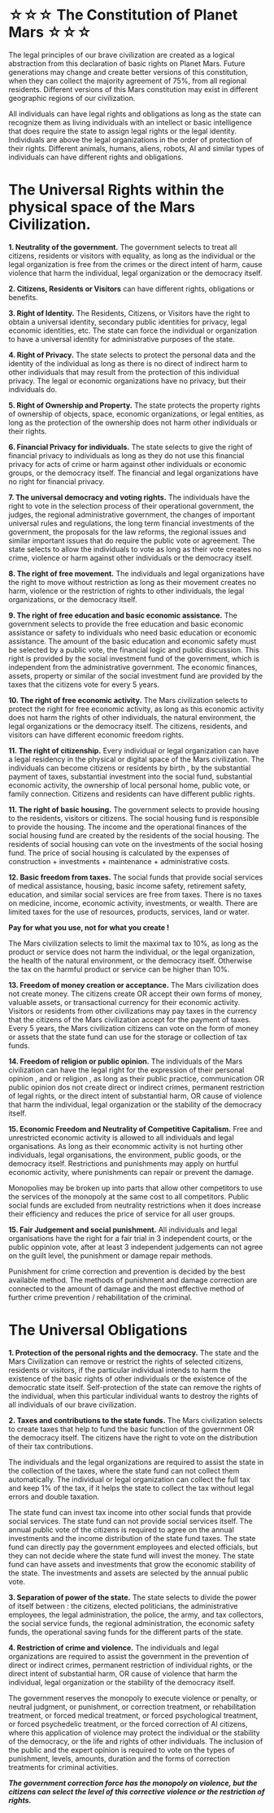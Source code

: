 # ☆☆☆ The Constitution of Planet Mars ☆☆☆

The legal principles of our brave civilization are created as a
logical abstraction from this declaration of basic rights on Planet Mars.
Future generations may change and create better versions of this constitution,
when they can collect the majority agreement of 75%, from all regional residents.
Different versions of this Mars constitution may exist in different geographic regions of our civilization.

All individuals can have legal rights and obligations as long as the state can recognize them
as living individuals with an intellect or basic intelligence that does require the state to
assign legal rights or the legal identity. Individuals are above the legal organizations in
the order of protection of their rights. Different animals, humans, aliens, robots, AI
and similar types of individuals can have different rights and obligations.


# The Universal Rights within the physical space of the Mars Civilization.


**1. Neutrality of the government.**
 The government selects to treat all citizens, residents or visitors with equality, as
 long as the individual or the legal organization is free from the crimes or the direct intent
 of harm, cause violence that harm the individual, legal organization or the democracy itself.
 
**2. Citizens, Residents or Visitors** can have different rights, obligations or benefits.


**3. Right of Identity.** The Residents, Citizens, or Visitors have the right to
obtain a universal identity, secondary public identities for privacy, legal economic identities, etc.
The state can force the individual or organization to have a universal identity for
administrative purposes of the state.


**4. Right of Privacy.**
The state selects to protect the personal data and the identity of the individual as long as
there is no direct of indirect harm to other individuals that may result from the protection of this
individual privacy. The legal or economic organizations have no privacy, but their individuals do.


**5. Right of Ownership and Property.**
The state protects the property rights of ownership of objects, space, economic organizations,
or legal entities, as long as the protection of the ownership does not harm other individuals
or their rights.


**6. Financial Privacy for individuals.**
The state selects to give the right of financial privacy to individuals as long as they do not
use this financial privacy for acts of crime or harm against other individuals or economic groups,
or the democracy itself. The financial and legal organizations have no right for financial privacy.


**7. The universal democracy and voting rights.**
The individuals have the right to vote in the selection process of their operational government, the
judges, the regional administrative government, the changes of important universal rules and regulations,
the long term financial investments of the government, the proposals for the law reforms,
the regional issues and similar important issues that do require the public vote or agreement.
The state selects to allow the individuals to vote as long as their vote creates
no crime, violence or harm against other individuals or the democracy itself.


**8. The right of free movement.**
The individuals and legal organizations have the right to move without restriction as long as their movement
creates no harm, violence or the restriction of rights to other individuals, the legal organizations, or the democracy itself.


**9. The right of free education and basic economic assistance.**
The government selects to provide the free education and basic economic assistance or safety to individuals who need basic education or economic assistance. The amount of the basic education and economic safety must be selected by a public vote, the financial logic and public discussion. This right is provided by the social investment fund of the government, which is independent from the administrative government. The economic finances, assets, property or similar of the social investment fund are provided by the taxes that the citizens vote for every 5 years.


**10. The right of free economic activity.**
The Mars civilization selects to protect the right for free economic activity, as long as this economic activity does not harm the rights of other individuals, the natural environment, the legal organizations or the democracy itself. The citizens, residents, and visitors can have different economic freedom rights.


**11. The right of citizenship.**
Every individual or legal organization can have a legal residency in the physical or digital space of the Mars civilization. The individuals can become citizens or residents by birth ,
by the substantial payment of taxes, substantial investment into the social fund,
substantial economic activity, the ownership of local personal home, public vote, or family connection. Citizens and residents can have different public rights.


**11. The right of basic housing.**
The government selects to provide housing to the residents, visitors or citizens.
The social housing fund is responsible to provide the housing. The income and the operational finances
of the social housing fund are created by the residents of the social housing. The residents of social housing can vote on the investments of the social hosing fund. The price of social housing is calculated
by the expenses of construction + investments + maintenance + administrative costs.


**12. Basic freedom from taxes.**
The social funds that provide social services of medical assistance, housing, basic income safety, retirement safety, education, and similar social services are free from taxes. There is no taxes on medicine, income, economic activity, investments, or wealth. There are limited taxes for the use of resources, products, services, land or water.

**Pay for what you use, not for what you create !**

The Mars civilization selects to limit the maximal tax to 10%, as long as the product or service
does not harm the individual, or the legal organization, the health of the natural environment,
or the democracy itself. Otherwise the tax on the harmful product or service can be higher than 10%.


**13. Freedom of money creation or acceptance.**
The Mars civilization does not create money. The citizens create OR accept their own forms of money, valuable assets, or transactional currency for their economic activity. Visitors or residents from other civilizations may pay taxes in the currency that the citizens of the Mars civilization accept for the payment of taxes. Every 5 years, the Mars civilization citizens can vote on the form of money or assets that the state fund can use for the storage or collection of tax funds.


**14. Freedom of religion or public opinion.**
The individuals of the Mars civilization can have the legal right for the expression of their personal opinion , and or religion , as long as their public practice, communication OR public opinion dos not create direct or indirect crimes, permanent restriction of legal rights, or the direct intent of substantial harm, OR cause of violence that harm the individual, legal organization or the stability of the democracy itself.

**15. Economic Freedom and Neutrality of Competitive Capitalism.**
 Free and unrestricted economic activity is allowed to all individuals and legal organisations.
 As long as their econommic activity is not hurting other individuals, legal organisations, the environment, public goods, or the democracy itself. Restrictions and punishments may apply on hurtful economic activity, where punishments can repair or prevent the damage.
 
Monopolies may be broken up into parts that allow other competitors to use the services of the monopoly at the same cost to all competitors. Public social funds are excluded from neutrality restrictions when it does increase their efficiency and reduces the price of service for all user groups.

**15. Fair Judgement and social punishment.**
All individuals and legal organisations have the right for a fair trial in 3 independent courts,
or the public oppinion vote, after at least 3 independent judgements can not agree on the guilt level, the punishment or damage repair methods.
 
Punishment for crime correction and prevention is decided by the best available method.
The methods of punishment and damage correction are connected to the amount of damage and
the most effective method of further crime prevention / rehabilitation of the criminal.

# The Universal Obligations

 **1. Protection of the personal rights and the democracy.** The state and the Mars Civilization
 can remove or restrict the rights of selected citizens, residents or visitors, if the
 particular individual intends to harm the existence of the basic rights of other individuals
 or the existence of the democratic state itself. Self-protection of the state can remove the
 rights of the individual, when this particular individual wants to destroy the rights of
 all individuals of our brave civilization.
 
 **2. Taxes and contributions to the state funds.**
The Mars civilization selects to create taxes that help to fund the basic function of
the government OR the democracy itself. The citizens have the right to vote on
the distribution of their tax contributions.

The individuals and the legal organizations are required to assist the state in the collection of the taxes, where the state fund can not collect them automatically. The individual or legal organization can collect the full tax and keep 1% of the tax, if it helps the state to collect the tax without legal errors and double taxation.

The state fund can invest tax income into other social funds that provide social services. The state fund can not provide social services itself. The annual public vote of the citizens is required to agree on the annual investments and the income distribution of the state fund taxes. The state fund can directly pay the government employees and elected officials, but they can not decide where the state fund will invest the money. The state fund can have assets and investments that grow the economic stability of the state. The investments and assets are selected by the annual public vote.
 
 **3. Separation of power of the state.**
 The state selects to divide the power of itself between : the citizens, elected politicians,
 the administrative employees, the legal administration, the police, the army, and tax collectors,
 the social service funds, the regional administration, the economic safety funds, the operational saving
 funds for the different parts of the state.
 
 **4. Restriction of crime and violence.**
The individuals and legal organizations are required to assist the government in the prevention of direct or indirect crimes, permanent restriction of individual rights, or the direct intent of substantial harm, OR cause of violence that harm the individual, legal organization or the stability of the democracy itself. 

The government reserves the monopoly to execute violence or penalty, or neutral judgment, or punishment, or correction treatment, or rehabilitation treatment, or forced medical treatment, or forced psychological treatment, or forced psychedelic treatment, or the forced correction of AI citizens, where this application of violence may protect the individual or the stability of the democracy, or the life and rights of other individuals. The inclusion of the public and the expert opinion is required to vote on the types of punishment, levels, amounts, duration and the forms of correction treatments for criminal activities.

***The government correction force has the monopoly on violence, but the citizens can select the level of this corrective violence or the restriction of rights.***
